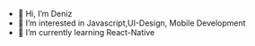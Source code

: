 - 👋 Hi, I’m Deniz
- 👀 I’m interested in Javascript,UI-Design, Mobile Development
- 🌱 I’m currently learning React-Native
